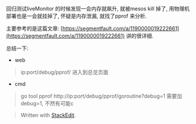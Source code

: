 回归测试liveMonitor 的时候发现一会内存就飙升, 就被mesos kill 掉了, 用物理机部署也是一会就挂掉了, 怀疑是内存泄漏, 就找了pprof 来分析. 

主要参考的是这篇文章: [https://segmentfault.com/a/1190000019222661](https://segmentfault.com/a/1190000019222661)
讲的很详细. 

总结一下: 
* web 
> ip:port/debug/pprof/ 进入到总览页面

* cmd
> go tool pprof http://ip:port/debug/pprof/goroutine?debug=1 需要加 debug=1, 不然有可能c

> Written with [StackEdit](https://stackedit.io/).
<!--stackedit_data:
eyJoaXN0b3J5IjpbOTMyMTAxNDYxXX0=
-->